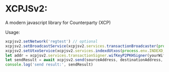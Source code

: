 XCPJSv2:
======

A modern javascript library for Counterparty (XCP)

Usage:

```javascript
xcpjsv2.setNetwork('regtest') // optional
xcpjsv2.setBroadcastService(xcpjsv2.services.transactionBroadcaster(process.env.BITCOIN_ENDPOINT))
xcpjsv2.setUtxoService(xcpjsv2.services.indexdUtxos(process.env.INDEXD_HTTP_ENDPOINT))
let addr = xcpjsv2.services.transactionSigner.wifKeyP2PKHSigner(yourWif, bitcoin.networks['regtest']) // optional Network parameter
let sendResult = await xcpjsv2.send(sourceAddress, destinationAddress, asset, amount, memo)
console.log('send result:', sendResult)
```

